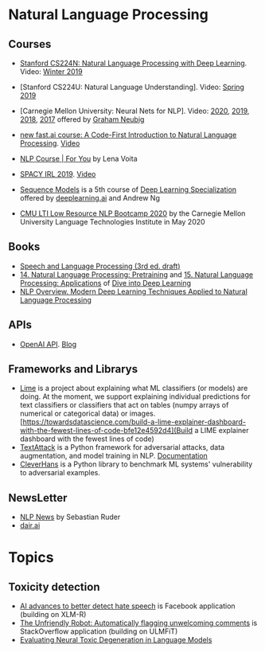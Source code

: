 # Natural Language Processing #

## Courses ##
- [Stanford CS224N: Natural Language Processing with Deep Learning](https://web.stanford.edu/class/cs224n/). Video: [Winter 2019](https://www.youtube.com/playlist?list=PLoROMvodv4rOhcuXMZkNm7j3fVwBBY42z)

- [Stanford CS224U: Natural Language Understanding]. Video: [Spring 2019](https://www.youtube.com/playlist?list=PLoROMvodv4rObpMCir6rNNUlFAn56Js20)

- [Carnegie Mellon University: Neural Nets for NLP]. Video: [2020](https://www.youtube.com/playlist?list=PL8PYTP1V4I8CJ7nMxMC8aXv8WqKYwj-aJ), [2019](https://www.youtube.com/playlist?list=PL8PYTP1V4I8Ajj7sY6sdtmjgkt7eo2VMs), [2018](https://www.youtube.com/playlist?list=PL8PYTP1V4I8Ba7-rY4FoB4-jfuJ7VDKEE), [2017](https://www.youtube.com/playlist?list=PL8PYTP1V4I8ABXzdqtOpB_eqBlVAz_xPT) offered by [Graham Neubig](http://phontron.com)

- [new fast.ai course: A Code-First Introduction to Natural Language Processing](https://www.fast.ai/2019/07/08/fastai-nlp/). [Video](https://www.youtube.com/playlist?list=PLtmWHNX-gukKocXQOkQjuVxglSDYWsSh9)

- [NLP Course | For You](https://lena-voita.github.io/nlp_course.html) by Lena Voita

- [SPACY IRL 2019](https://irl.spacy.io/2019/). [Video](https://www.youtube.com/playlist?list=PLBmcuObd5An4UC6jvK_-eSl6jCvP1gwXc)

- [Sequence Models](https://www.coursera.org/learn/nlp-sequence-models) is a 5th course of [Deep Learning Specialization](https://www.coursera.org/specializations/deep-learning) offered by [deeplearning.ai](https://www.deeplearning.ai/) and Andrew Ng

- [CMU LTI Low Resource NLP Bootcamp 2020](https://github.com/neubig/lowresource-nlp-bootcamp-2020) by the Carnegie Mellon University Language Technologies Institute in May 2020

## Books ##
- [Speech and Language Processing (3rd ed. draft)](https://web.stanford.edu/~jurafsky/slp3/)
- [14. Natural Language Processing: Pretraining](https://d2l.ai/chapter_natural-language-processing-pretraining/index.html) and [15. Natural Language Processing: Applications](https://d2l.ai/chapter_natural-language-processing-applications/index.html) of [Dive into Deep Learning](https://d2l.ai/)
- [NLP Overview. Modern Deep Learning Techniques Applied to Natural Language Processing](https://nlpoverview.com/)

## APIs ##
- [OpenAI API](https://beta.openai.com/). [Blog](https://openai.com/blog/openai-api/)

## Frameworks and Librarys ##
- [Lime](https://github.com/marcotcr/lime) is a project about explaining what ML classifiers (or models) are doing. At the moment, we support explaining individual predictions for text classifiers or classifiers that act on tables (numpy arrays of numerical or categorical data) or images. [https://towardsdatascience.com/build-a-lime-explainer-dashboard-with-the-fewest-lines-of-code-bfe12e4592d4](Build a LIME explainer dashboard with the fewest lines of code)
- [TextAttack](https://github.com/QData/TextAttack) is a Python framework for adversarial attacks, data augmentation, and model training in NLP. [Documentation](https://textattack.readthedocs.io/en/latest/)
- [CleverHans](https://github.com/tensorflow/cleverhans) is a Python library to benchmark ML systems' vulnerability to adversarial examples.

## NewsLetter ##
- [NLP News](http://newsletter.ruder.io/) by Sebastian Ruder
- [dair.ai](https://dair.ai/)

# Topics #
## Toxicity detection ##
- [AI advances to better detect hate speech](https://ai.facebook.com/blog/ai-advances-to-better-detect-hate-speech/) is Facebook application (building on XLM-R)
- [The Unfriendly Robot: Automatically flagging unwelcoming comments](https://stackoverflow.blog/2020/04/09/the-unfriendly-robot-automatically-flagging-unwelcoming-comments/) is StackOverflow application (building on ULMFiT)
- [Evaluating Neural Toxic Degeneration in Language Models](https://toxicdegeneration.allenai.org/)
